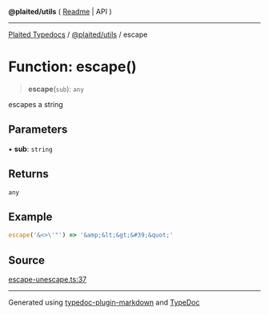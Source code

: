 **@plaited/utils** ( [Readme](../README.md) \| API )

***

[Plaited Typedocs](../../../modules.md) / [@plaited/utils](../modules.md) / escape

# Function: escape()

> **escape**(`sub`): `any`

escapes a string

## Parameters

▪ **sub**: `string`

## Returns

`any`

## Example

```ts
escape('&<>\'"') => '&amp;&lt;&gt;&#39;&quot;'
```

## Source

[escape-unescape.ts:37](https://github.com/plaited/plaited/blob/d85458a/libs/utils/src/escape-unescape.ts#L37)

***

Generated using [typedoc-plugin-markdown](https://www.npmjs.com/package/typedoc-plugin-markdown) and [TypeDoc](https://typedoc.org/)
